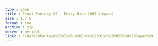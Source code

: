 ```yaml
---
type : game
title : Final Fantasy XI - Entry Disc 2005 (Japan)
size : 1.7 G
format : iso
archive : zip
server : myrient
link2 : Final%20Fantasy%20XI%20-%20Entry%20Disc%202005%20%28Japan%29
---
```

